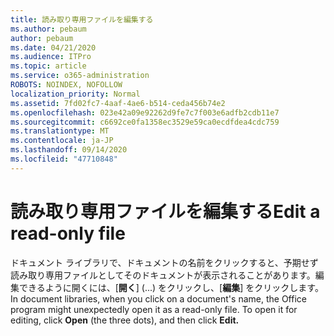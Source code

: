 ```yaml
---
title: 読み取り専用ファイルを編集する
ms.author: pebaum
author: pebaum
ms.date: 04/21/2020
ms.audience: ITPro
ms.topic: article
ms.service: o365-administration
ROBOTS: NOINDEX, NOFOLLOW
localization_priority: Normal
ms.assetid: 7fd02fc7-4aaf-4ae6-b514-ceda456b74e2
ms.openlocfilehash: 023e42a09e92262d9fe7c7f003e6adfb2cdb11e7
ms.sourcegitcommit: c6692ce0fa1358ec3529e59ca0ecdfdea4cdc759
ms.translationtype: MT
ms.contentlocale: ja-JP
ms.lasthandoff: 09/14/2020
ms.locfileid: "47710848"
---
```

# <a name="edit-a-read-only-file"></a><span data-ttu-id="f01e2-102">読み取り専用ファイルを編集する</span><span class="sxs-lookup"><span data-stu-id="f01e2-102">Edit a read-only file</span></span>

<span data-ttu-id="f01e2-p101">ドキュメント ライブラリで、ドキュメントの名前をクリックすると、予期せず読み取り専用ファイルとしてそのドキュメントが表示されることがあります。編集できるように開くには、[**開く**] (...) をクリックし、[**編集**] をクリックします。</span><span class="sxs-lookup"><span data-stu-id="f01e2-p101">In document libraries, when you click on a document's name, the Office program might unexpectedly open it as a read-only file. To open it for editing, click **Open** (the three dots), and then click **Edit.**</span></span>
  


